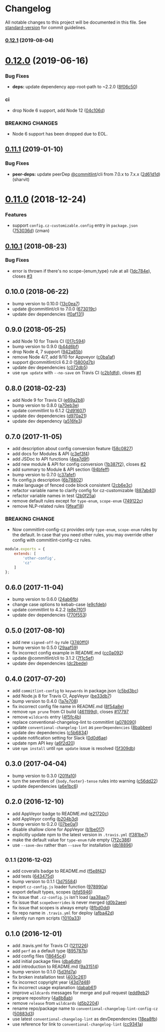 # Changelog

All notable changes to this project will be documented in this file. See [standard-version](https://github.com/conventional-changelog/standard-version) for commit guidelines.

### [0.12.1](https://github.com/whizark/commitlint-config-cz/compare/v0.12.0...v0.12.1) (2019-08-04)

<a name="0.12.0"></a>
# [0.12.0](https://github.com/whizark/commitlint-config-cz/compare/v0.11.1...v0.12.0) (2019-06-16)


### Bug Fixes

* **deps:** update dependency app-root-path to ~2.2.0 ([8f06c50](https://github.com/whizark/commitlint-config-cz/commit/8f06c50))


### ci

* drop Node 6 support, add Node 12 ([04c106d](https://github.com/whizark/commitlint-config-cz/commit/04c106d))


### BREAKING CHANGES

* Node 6 support has been dropped due to EOL.



<a name="0.11.1"></a>
## [0.11.1](https://github.com/whizark/commitlint-config-cz/compare/v0.11.0...v0.11.1) (2019-01-10)


### Bug Fixes

* **peer-deps:** update peerDep [@commitlint](https://github.com/commitlint)/cli from 7.0.x to 7.x.x ([2d61d1d](https://github.com/whizark/commitlint-config-cz/commit/2d61d1d)) (sharvit)



<a name="0.11.0"></a>
# [0.11.0](https://github.com/whizark/commitlint-config-cz/compare/v0.10.1...v0.11.0) (2018-12-24)


### Features

* support `config.cz-customizable.config` entry in `package.json` ([753036d](https://github.com/whizark/commitlint-config-cz/commit/753036d)) (zman)



<a name="0.10.1"></a>
## [0.10.1](https://github.com/whizark/commitlint-config-cz/compare/v0.10.0...v0.10.1) (2018-08-23)


### Bug Fixes

* error is thrown if there's no scope-{enum,type} rule at all ([1dc784e](https://github.com/whizark/commitlint-config-cz/commit/1dc784e)), closes [#3](https://github.com/whizark/commitlint-config-cz/issues/3)



<a name="0.10.0"></a>
## 0.10.0 (2018-06-22)

* bump version to 0.10.0 ([13c0ea7](https://github.com/whizark/commitlint-config-cz/commit/13c0ea7))
* update @commitlint/cli to 7.0.0 ([673019c](https://github.com/whizark/commitlint-config-cz/commit/673019c))
* update dev dependencies ([f0af131](https://github.com/whizark/commitlint-config-cz/commit/f0af131))



<a name="0.9.0"></a>
## 0.9.0 (2018-05-25)

* add Node 10 for Travis CI ([017c594](https://github.com/whizark/commitlint-config-cz/commit/017c594))
* bump version to 0.9.0 ([b44d6bf](https://github.com/whizark/commitlint-config-cz/commit/b44d6bf))
* drop Node 4, 7 support ([942a85b](https://github.com/whizark/commitlint-config-cz/commit/942a85b))
* remove Node 4/7, add 9/10 for Appveyor ([c0ba1af](https://github.com/whizark/commitlint-config-cz/commit/c0ba1af))
* support @commitlint/cli 6.2.0 ([5800d7b](https://github.com/whizark/commitlint-config-cz/commit/5800d7b))
* update dev dependencies ([c072db5](https://github.com/whizark/commitlint-config-cz/commit/c072db5))
* use `npm update` with `--no-save` on Travis CI ([c2b1dfd](https://github.com/whizark/commitlint-config-cz/commit/c2b1dfd)), closes [#1](https://github.com/whizark/commitlint-config-cz/issues/1)



<a name="0.8.0"></a>
## 0.8.0 (2018-02-23)

* add Node 9 for Travis CI ([e69a2b8](https://github.com/whizark/commitlint-config-cz/commit/e69a2b8))
* bump version to 0.8.0 ([a70eb3e](https://github.com/whizark/commitlint-config-cz/commit/a70eb3e))
* update commitlint to 6.1.2 ([2d91607](https://github.com/whizark/commitlint-config-cz/commit/2d91607))
* update dev dependencies ([d970a21](https://github.com/whizark/commitlint-config-cz/commit/d970a21))
* update dev dependency ([a516fe3](https://github.com/whizark/commitlint-config-cz/commit/a516fe3))



<a name="0.7.0"></a>
## 0.7.0 (2017-11-05)

* add description about config conversion feature ([58c0827](https://github.com/whizark/commitlint-config-cz/commit/58c0827))
* add docs for Modules & API ([c3ef3f4](https://github.com/whizark/commitlint-config-cz/commit/c3ef3f4))
* add JSDoc to API functions ([4ea7d9f](https://github.com/whizark/commitlint-config-cz/commit/4ea7d9f))
* add new module & API for config conversion ([1b387f2](https://github.com/whizark/commitlint-config-cz/commit/1b387f2)), closes [#2](https://github.com/whizark/commitlint-config-cz/issues/2)
* add summary to Module & API section ([94bfeff](https://github.com/whizark/commitlint-config-cz/commit/94bfeff))
* bump version to 0.7.0 ([c37afef](https://github.com/whizark/commitlint-config-cz/commit/c37afef))
* fix config.js description ([6b78802](https://github.com/whizark/commitlint-config-cz/commit/6b78802))
* make language of fenced code block consistent ([2cb6e3c](https://github.com/whizark/commitlint-config-cz/commit/2cb6e3c))
* refactor variable name to clarify config for cz-customizable ([887ab40](https://github.com/whizark/commitlint-config-cz/commit/887ab40))
* refactor variable names in test ([2b0f25a](https://github.com/whizark/commitlint-config-cz/commit/2b0f25a))
* remove default rules except for `type-enum`, `scope-enum` ([749122c](https://github.com/whizark/commitlint-config-cz/commit/749122c))
* remove NLP-related rules ([9feaf18](https://github.com/whizark/commitlint-config-cz/commit/9feaf18))


### BREAKING CHANGE

* Now commitlint-config-cz provides only `type-enum`,
`scope-enum` rules by the default.
In case that you need other rules, you may override other config with
commitlint-config-cz rules.

```js
module.exports = {
    extends: [
        'other-config',
        'cz'
    ]
};
```


<a name="0.6.0"></a>
## 0.6.0 (2017-11-04)

* bump version to 0.6.0 ([24ab6fb](https://github.com/whizark/commitlint-config-cz/commit/24ab6fb))
* change case options to kebab-case ([e9cfdeb](https://github.com/whizark/commitlint-config-cz/commit/e9cfdeb))
* update commitlint to 4.2.2 ([e8e7f01](https://github.com/whizark/commitlint-config-cz/commit/e8e7f01))
* update dev dependencies ([770f553](https://github.com/whizark/commitlint-config-cz/commit/770f553))



<a name="0.5.0"></a>
## 0.5.0 (2017-08-10)

* add new `signed-off-by` rule ([3740ff0](https://github.com/whizark/commitlint-config-cz/commit/3740ff0))
* bump version to 0.5.0 ([29aaf59](https://github.com/whizark/commitlint-config-cz/commit/29aaf59))
* fix incorrect config example in README.md ([cc0a092](https://github.com/whizark/commitlint-config-cz/commit/cc0a092))
* update @commitlint/cli to 3.1.2 ([7f1c5ef](https://github.com/whizark/commitlint-config-cz/commit/7f1c5ef))
* update dev dependencies ([dc2bede](https://github.com/whizark/commitlint-config-cz/commit/dc2bede))



<a name="0.4.0"></a>
## 0.4.0 (2017-07-20)

* add `commitlint-config` to `keywords` in package.json ([c5bd3bc](https://github.com/whizark/commitlint-config-cz/commit/c5bd3bc))
* add Node.js 8 for Travis CI, AppVeyor ([be33db7](https://github.com/whizark/commitlint-config-cz/commit/be33db7))
* bump version to 0.4.0 ([1a7e708](https://github.com/whizark/commitlint-config-cz/commit/1a7e708))
* fix incorrect config file name in README.md ([8f54a8e](https://github.com/whizark/commitlint-config-cz/commit/8f54a8e))
* remove `npm prune` from CI build ([461199d](https://github.com/whizark/commitlint-config-cz/commit/461199d)), closes [#17797](https://github.com/whizark/commitlint-config-cz/issues/17797)
* remove `wildcards` entry ([4f5fc4b](https://github.com/whizark/commitlint-config-cz/commit/4f5fc4b))
* replace conventional-changelog-lint to commitlint ([a078090](https://github.com/whizark/commitlint-config-cz/commit/a078090))
* update `conventional-changelog-lint` as `peerDependencies` ([8babbee](https://github.com/whizark/commitlint-config-cz/commit/8babbee))
* update dev dependencies ([c5b6834](https://github.com/whizark/commitlint-config-cz/commit/c5b6834))
* update notification setting for Slack ([0d0d6ae](https://github.com/whizark/commitlint-config-cz/commit/0d0d6ae))
* update npm API key ([a6f2d20](https://github.com/whizark/commitlint-config-cz/commit/a6f2d20))
* use `npm install` until `npm update` issue is resolved ([5f309db](https://github.com/whizark/commitlint-config-cz/commit/5f309db))



<a name="0.3.0"></a>
## 0.3.0 (2017-04-04)

* bump version to 0.3.0 ([201fa10](https://github.com/whizark/commitlint-config-cz/commit/201fa10))
* turn the severities of `{body,footer}-tense` rules into warning ([c56dd22](https://github.com/whizark/commitlint-config-cz/commit/c56dd22))
* update dependencies ([a6e1bc6](https://github.com/whizark/commitlint-config-cz/commit/a6e1bc6))



<a name="0.2.0"></a>
## 0.2.0 (2016-12-10)

* add AppVeyor badge to README.md ([e21720c](https://github.com/whizark/commitlint-config-cz/commit/e21720c))
* add AppVeyor config ([b204b3d](https://github.com/whizark/commitlint-config-cz/commit/b204b3d))
* bump version to 0.2.0 ([07be0a1](https://github.com/whizark/commitlint-config-cz/commit/07be0a1))
* disable shallow clone for AppVeyor ([b1be017](https://github.com/whizark/commitlint-config-cz/commit/b1be017))
* explicitly update npm to the latest version in `.travis.yml` ([f381be7](https://github.com/whizark/commitlint-config-cz/commit/f381be7))
* make the default value for `type-enum` rule empty ([7f2c386](https://github.com/whizark/commitlint-config-cz/commit/7f2c386))
* use `--save-dev` rather than `--save` for installation ([db18896](https://github.com/whizark/commitlint-config-cz/commit/db18896))



<a name="0.1.1"></a>
## <small>0.1.1 (2016-12-02)</small>

* add coveralls badge to README.md ([f5e8f42](https://github.com/whizark/commitlint-config-cz/commit/f5e8f42))
* add tests ([643475d](https://github.com/whizark/commitlint-config-cz/commit/643475d))
* bump version to 0.1.1 ([3d75584](https://github.com/whizark/commitlint-config-cz/commit/3d75584))
* export `cz-config.js` loader function ([978990a](https://github.com/whizark/commitlint-config-cz/commit/978990a))
* export default types, scopes ([bfd5946](https://github.com/whizark/commitlint-config-cz/commit/bfd5946))
* fix issue that `.cz-config.js` isn't load ([aa38aa7](https://github.com/whizark/commitlint-config-cz/commit/aa38aa7))
* fix issue that `scopeOverrides` is never merged ([d0b2aee](https://github.com/whizark/commitlint-config-cz/commit/d0b2aee))
* fix issue that scopes is always empty ([8fbd0dd](https://github.com/whizark/commitlint-config-cz/commit/8fbd0dd))
* fix repo name in `.travis.yml` for deploy ([afba42d](https://github.com/whizark/commitlint-config-cz/commit/afba42d))
* silently run npm scripts ([1010a33](https://github.com/whizark/commitlint-config-cz/commit/1010a33))



<a name="0.1.0"></a>
## 0.1.0 (2016-12-01)

* add .travis.yml for Travis CI ([1211226](https://github.com/whizark/commitlint-config-cz/commit/1211226))
* add `perf` as a default type ([895787b](https://github.com/whizark/commitlint-config-cz/commit/895787b))
* add config files ([18645c4](https://github.com/whizark/commitlint-config-cz/commit/18645c4))
* add initial package files ([dba6dfe](https://github.com/whizark/commitlint-config-cz/commit/dba6dfe))
* add introduction to README.md ([9a31514](https://github.com/whizark/commitlint-config-cz/commit/9a31514))
* bump version to 0.1.0 ([5d3fd7a](https://github.com/whizark/commitlint-config-cz/commit/5d3fd7a))
* fix broken installation test ([403c261](https://github.com/whizark/commitlint-config-cz/commit/403c261))
* fix incorrect copyright year ([43d7d48](https://github.com/whizark/commitlint-config-cz/commit/43d7d48))
* fix incorrect usage explanation ([dabab61](https://github.com/whizark/commitlint-config-cz/commit/dabab61))
* improve `wildcards` messages for merge and pull request ([edd9eb2](https://github.com/whizark/commitlint-config-cz/commit/edd9eb2))
* prepare repository ([4a8b8ab](https://github.com/whizark/commitlint-config-cz/commit/4a8b8ab))
* remove `release` from `wildcards` ([d5b2204](https://github.com/whizark/commitlint-config-cz/commit/d5b2204))
* rename repo/package name to `conventional-changelog-lint-config-cz` ([50883d3](https://github.com/whizark/commitlint-config-cz/commit/50883d3))
* use latest `conventional-changelog-lint` as devDependencies ([18ea8fb](https://github.com/whizark/commitlint-config-cz/commit/18ea8fb))
* use reference for link to `conventional-changelog-lint` ([cc9341a](https://github.com/whizark/commitlint-config-cz/commit/cc9341a))
